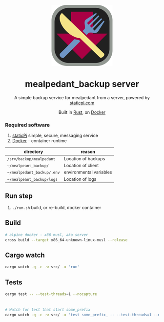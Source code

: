 <p align="center">
	<img src='./.github/logo.svg' width='200px'/>
</p>

<p align="center">
	<h1 align="center">mealpedant_backup server</h1>
</p>

<p align="center">
	A simple backup service for mealpedant from a server, powered by <a href='https://www.staticpi.com' target='_blank' rel='noopener noreferrer'>staticpi.com</a>
</p>

<p align="center">
	Built in <a href='https://www.rust-lang.org/' target='_blank' rel='noopener noreferrer'>Rust</a>,
	on <a href='https://docker.com' target='_blank' rel='noopener noreferrer'> Docker</a>
</p>

### Required software

1) <a href='https://www.staticpi.com/' target='_blank' rel='noopener noreferrer'>staticPi</a> simple, secure, messaging service
2) <a href='https://docker.com/' target='_blank' rel='noopener noreferrer'>Docker</a> - container runtime


| directory | reason|
| --- | --- |
|```/srv/backup/mealpedant```			| Location of backups |
|```~/mealpeant_backup/```				| Location of client|
|```~/mealpedant_backup/.env```			| environmental variables|
|```~/mealpeant_backup/logs```			| Location of logs |


## Run step
1) ```./run.sh``` build, or re-build, docker container

## Build

```bash
# alpine docker - x86 musl, aka server
cross build --target x86_64-unknown-linux-musl --release

```
## Cargo watch

```sh
cargo watch -q -c -w src/ -x 'run'
```

## Tests

```sh
cargo test -- --test-threads=1 --nocapture


# Watch for test that start some_prefix
cargo watch -q -c -w src/ -x 'test some_prefix_ -- --test-threads=1 --nocapture'
```